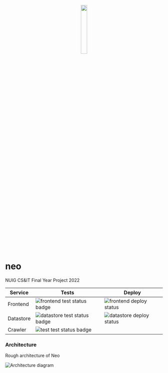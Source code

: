 <p align="center">
 <img width="20%" src="https://i.imgur.com/3DH7xYd.png">
</p>


# neo

NUIG CS&IT Final Year Project 2022


| Service     | Tests | Deploy |  
| ----------- | ----------- | ----------- |
| Frontend      | ![frontend test status badge](https://github.com/IamCathal/neo/actions/workflows/buildFrontEnd.yml/badge.svg) |  ![frontend deploy status](https://github.com/IamCathal/neo/actions/workflows/deployFrontend.yml/badge.svg) |  
| Datastore | ![datastore test status badge](https://github.com/IamCathal/neo/actions/workflows/buildDatastore.yml/badge.svg) | ![datastore deploy status](https://github.com/IamCathal/neo/actions/workflows/deployDataStore.yml/badge.svg)  |
| Crawler      | ![test test status badge](https://github.com/IamCathal/neo/actions/workflows/buildCrawler.yml/badge.svg) ||  





### Architecture

Rough architecture of Neo

![Architecture diagram](https://i.imgur.com/tshEzNT.png)
